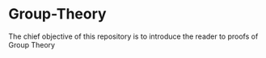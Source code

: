 # Group-Theory
The chief objective of this repository is to introduce the reader to proofs of Group Theory
